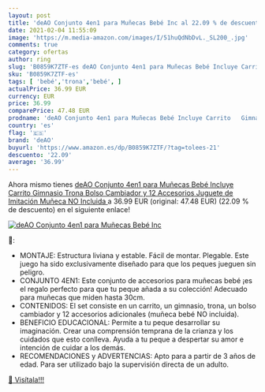 ```yaml
---
layout: post
title: 'deAO Conjunto 4en1 para Muñecas Bebé Inc al 22.09 % de descuento'
date: 2021-02-04 11:55:09
image: 'https://m.media-amazon.com/images/I/51huQdNbDvL._SL200_.jpg'
comments: true
category: ofertas
author: ring
slug: 'B0859K7ZTF-es deAO Conjunto 4en1 para Muñecas Bebé Incluye Carrito...'
sku: 'B0859K7ZTF-es'
tags: [ 'bebé','trona','bebé', ]
actualPrice: 36.99 EUR
currency: EUR
price: 36.99
comparePrice: 47.48 EUR
prodname: 'deAO Conjunto 4en1 para Muñecas Bebé Incluye Carrito   Gimnasio  Trona  Bolso Cambiador y 12 Accesorios Juguete de Imitación  Muñeca NO Incluida '
country: 'es'
flag: '🇪🇸'
brand: 'deAO'
buyurl: 'https://www.amazon.es/dp/B0859K7ZTF/?tag=tolees-21'
descuento: '22.09'
average: '36.99'
---
```


Ahora mismo tienes [deAO Conjunto 4en1 para Muñecas Bebé Incluye Carrito   Gimnasio  Trona  Bolso Cambiador y 12 Accesorios Juguete de Imitación  Muñeca NO Incluida ](https://www.amazon.es/dp/B0859K7ZTF/?tag=tolees-21) a 36.99 EUR (original: 47.48 EUR) (22.09 %  de descuento) en el siguiente enlace!

[![deAO Conjunto 4en1 para Muñecas Bebé Inc](https://m.media-amazon.com/images/I/51huQdNbDvL._SL200_.jpg)](https://www.amazon.es/dp/B0859K7ZTF/?tag=tolees-21)

🔎:

- MONTAJE: Estructura liviana y estable. Fácil de montar. Plegable. Este juego ha sido exclusivamente diseñado para que los peques jueguen sin peligro.
- CONJUNTO 4EN1: Este conjunto de accesorios para muñecas bebé ¡es el regalo perfecto para que tu peque añada a su colección! Adecuado para muñecas que miden hasta 30cm.
- CONTENIDOS: El set consiste en un carrito, un gimnasio, trona, un bolso cambiador y 12 accesorios adicionales (muñeca bebé NO incluida).
- BENEFICIO EDUCACIONAL: Permite a tu peque desarrollar su imaginación. Crear una comprensión temprana de la crianza y los cuidados que esto conlleva. Ayuda a tu peque a despertar su amor e intención de cuidar a los demás.
- RECOMENDACIONES y ADVERTENCIAS: Apto para a partir de 3 años de edad. Para ser utilizado bajo la supervisión directa de un adulto.

[🛒 Visítala!!!](https://www.amazon.es/dp/B0859K7ZTF/?tag=tolees-21)
